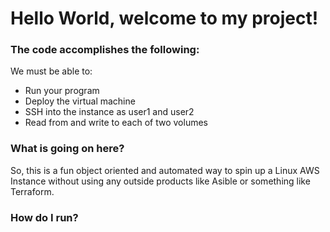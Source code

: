 # Hello World, welcome to my project! 

### The code accomplishes the following:

We must be able to:

- Run your program
- Deploy the virtual machine
- SSH into the instance as user1 and user2
- Read from and write to each of two volumes

### What is going on here?

 So, this is a fun object oriented and automated way to spin up a Linux AWS Instance without using any outside products like Asible or something like Terraform. 

### How do I run? 


 